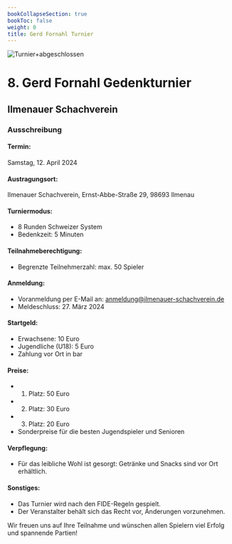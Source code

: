 ```yaml
---
bookCollapseSection: true
bookToc: false
weight: 0
title: Gerd Fornahl Turnier
---
```


![Turnier+abgeschlossen](https://via.placeholder.com/1500x100/00FF00/FFFFFF?text=Turnier+erfolgreich+abgeschlossen)

# 8. Gerd Fornahl Gedenkturnier
## Ilmenauer Schachverein

### Ausschreibung

#### Termin:
Samstag, 12. April 2024

#### Austragungsort:
Ilmenauer Schachverein, Ernst-Abbe-Straße 29, 98693 Ilmenau

#### Turniermodus:
- 8 Runden Schweizer System
- Bedenkzeit: 5 Minuten

#### Teilnahmeberechtigung: 
- Begrenzte Teilnehmerzahl: max. 50 Spieler

#### Anmeldung:
- Voranmeldung per E-Mail an: anmeldung@ilmenauer-schachverein.de
- Meldeschluss: 27. März 2024

#### Startgeld:
- Erwachsene:   10 Euro
- Jugendliche (U18): 5 Euro
- Zahlung vor Ort in bar

#### Preise:
- 1. Platz: 50 Euro
- 2. Platz: 30 Euro
- 3. Platz: 20 Euro
- Sonderpreise für die besten Jugendspieler und Senioren

#### Verpflegung:
- Für das leibliche Wohl ist gesorgt: Getränke und Snacks sind vor Ort erhältlich.

#### Sonstiges:
- Das Turnier wird nach den FIDE-Regeln gespielt.
- Der Veranstalter behält sich das Recht vor, Änderungen vorzunehmen.



Wir freuen uns auf Ihre Teilnahme und wünschen allen Spielern viel Erfolg und spannende Partien!
